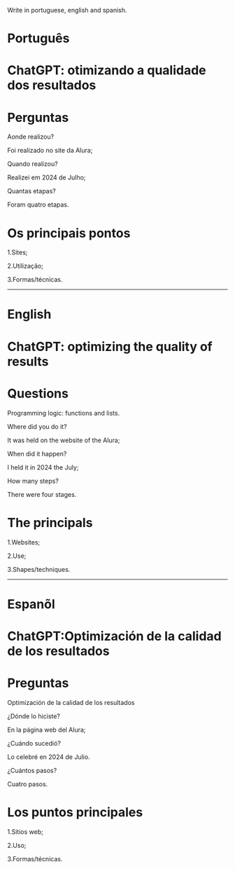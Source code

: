 Write in portuguese, english and spanish.

# Português

# ChatGPT: otimizando a qualidade dos resultados

# Perguntas

Aonde realizou?

Foi realizado no site da Alura;

Quando realizou?

Realizei em 2024 de Julho;

Quantas etapas?

Foram quatro etapas.

# Os principais pontos

1.Sites;

2.Utilização;

3.Formas/técnicas.


--------------------------------------------------------------------------------------------------------------------------------

# English 

# ChatGPT: optimizing the quality of results

# Questions


Programming logic: functions and lists.

Where did you do it?

It was held on the website of the Alura;

When did it happen?

I held it in 2024 the July;

How many steps?

There were four stages.

# The principals

1.Websites;

2.Use;

3.Shapes/techniques.

--------------------------------------------------------------------------------------------------------------------------------

# Espanõl

# ChatGPT:Optimización de la calidad de los resultados

# Preguntas

Optimización de la calidad de los resultados

¿Dónde lo hiciste?

En la página web del Alura;

¿Cuándo sucedió?

Lo celebré en 2024 de Julio.

¿Cuántos pasos?

Cuatro pasos.

# Los puntos principales

1.Sitios web;

2.Uso;

3.Formas/técnicas.




